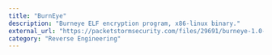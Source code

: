 ```yaml
---
title: "BurnEye"
description: "Burneye ELF encryption program, x86-linux binary."
external_url: "https://packetstormsecurity.com/files/29691/burneye-1.0-linux-static.tar.gz.html"
category: "Reverse Engineering"
---
```


